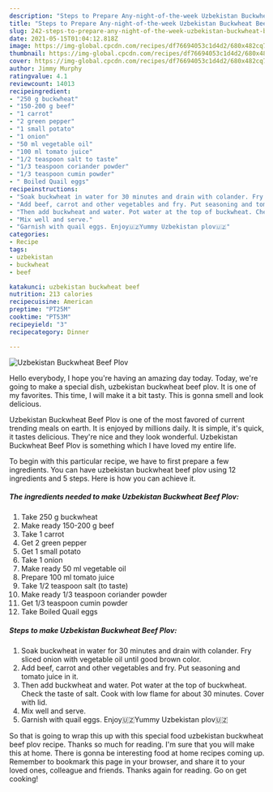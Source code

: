 ```yaml
---
description: "Steps to Prepare Any-night-of-the-week Uzbekistan Buckwheat Beef Plov"
title: "Steps to Prepare Any-night-of-the-week Uzbekistan Buckwheat Beef Plov"
slug: 242-steps-to-prepare-any-night-of-the-week-uzbekistan-buckwheat-beef-plov
date: 2021-05-15T01:04:12.818Z
image: https://img-global.cpcdn.com/recipes/df76694053c1d4d2/680x482cq70/uzbekistan-buckwheat-beef-plov-recipe-main-photo.jpg
thumbnail: https://img-global.cpcdn.com/recipes/df76694053c1d4d2/680x482cq70/uzbekistan-buckwheat-beef-plov-recipe-main-photo.jpg
cover: https://img-global.cpcdn.com/recipes/df76694053c1d4d2/680x482cq70/uzbekistan-buckwheat-beef-plov-recipe-main-photo.jpg
author: Jimmy Murphy
ratingvalue: 4.1
reviewcount: 14013
recipeingredient:
- "250 g buckwheat"
- "150-200 g beef"
- "1 carrot"
- "2 green pepper"
- "1 small potato"
- "1 onion"
- "50 ml vegetable oil"
- "100 ml tomato juice"
- "1/2 teaspoon salt to taste"
- "1/3 teaspoon coriander powder"
- "1/3 teaspoon cumin powder"
- " Boiled Quail eggs"
recipeinstructions:
- "Soak buckwheat in water for 30 minutes and drain with colander. Fry sliced onion with vegetable oil until good brown color."
- "Add beef, carrot and other vegetables and fry. Put seasoning and tomato juice in it."
- "Then add buckwheat and water. Pot water at the top of buckwheat. Check the taste of salt. Cook with low flame for about 30 minutes. Cover with lid."
- "Mix well and serve."
- "Garnish with quail eggs. Enjoy🇺🇿Yummy Uzbekistan plov🇺🇿"
categories:
- Recipe
tags:
- uzbekistan
- buckwheat
- beef

katakunci: uzbekistan buckwheat beef 
nutrition: 213 calories
recipecuisine: American
preptime: "PT25M"
cooktime: "PT53M"
recipeyield: "3"
recipecategory: Dinner

---
```



![Uzbekistan Buckwheat Beef Plov](https://img-global.cpcdn.com/recipes/df76694053c1d4d2/680x482cq70/uzbekistan-buckwheat-beef-plov-recipe-main-photo.jpg)

Hello everybody, I hope you're having an amazing day today. Today, we're going to make a special dish, uzbekistan buckwheat beef plov. It is one of my favorites. This time, I will make it a bit tasty. This is gonna smell and look delicious.

Uzbekistan Buckwheat Beef Plov is one of the most favored of current trending meals on earth. It is enjoyed by millions daily. It is simple, it's quick, it tastes delicious. They're nice and they look wonderful. Uzbekistan Buckwheat Beef Plov is something which I have loved my entire life.




To begin with this particular recipe, we have to first prepare a few ingredients. You can have uzbekistan buckwheat beef plov using 12 ingredients and 5 steps. Here is how you can achieve it.

<!--inarticleads1-->

##### The ingredients needed to make Uzbekistan Buckwheat Beef Plov:

1. Take 250 g buckwheat
1. Make ready 150-200 g beef
1. Take 1 carrot
1. Get 2 green pepper
1. Get 1 small potato
1. Take 1 onion
1. Make ready 50 ml vegetable oil
1. Prepare 100 ml tomato juice
1. Take 1/2 teaspoon salt (to taste)
1. Make ready 1/3 teaspoon coriander powder
1. Get 1/3 teaspoon cumin powder
1. Take  Boiled Quail eggs




<!--inarticleads2-->

##### Steps to make Uzbekistan Buckwheat Beef Plov:

1. Soak buckwheat in water for 30 minutes and drain with colander. Fry sliced onion with vegetable oil until good brown color.
1. Add beef, carrot and other vegetables and fry. Put seasoning and tomato juice in it.
1. Then add buckwheat and water. Pot water at the top of buckwheat. Check the taste of salt. Cook with low flame for about 30 minutes. Cover with lid.
1. Mix well and serve.
1. Garnish with quail eggs. Enjoy🇺🇿Yummy Uzbekistan plov🇺🇿




So that is going to wrap this up with this special food uzbekistan buckwheat beef plov recipe. Thanks so much for reading. I'm sure that you will make this at home. There is gonna be interesting food at home recipes coming up. Remember to bookmark this page in your browser, and share it to your loved ones, colleague and friends. Thanks again for reading. Go on get cooking!
